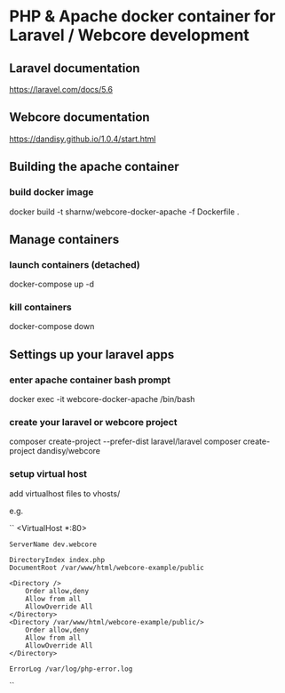 # PHP & Apache docker container for Laravel / Webcore development

## Laravel documentation
https://laravel.com/docs/5.6

## Webcore documentation
https://dandisy.github.io/1.0.4/start.html

## Building the apache container

### build docker image
docker build -t sharnw/webcore-docker-apache -f Dockerfile .

## Manage containers

### launch containers (detached)
docker-compose up -d 

### kill containers
docker-compose down

## Settings up your laravel apps

### enter apache container bash prompt
docker exec -it webcore-docker-apache /bin/bash

### create your laravel or webcore project
composer create-project --prefer-dist laravel/laravel <project-name>
composer create-project dandisy/webcore <project-name>

### setup virtual host

add virtualhost files to vhosts/

e.g. 

``
<VirtualHost *:80>

    ServerName dev.webcore

    DirectoryIndex index.php
    DocumentRoot /var/www/html/webcore-example/public

    <Directory />
        Order allow,deny
        Allow from all
        AllowOverride All
    </Directory>
    <Directory /var/www/html/webcore-example/public/>
        Order allow,deny
        Allow from all
        AllowOverride All
    </Directory>

    ErrorLog /var/log/php-error.log

</VirtualHost>
``